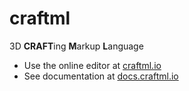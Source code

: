 # craftml

3D <b>CRAFT</b>ing <b>M</b>arkup <b>L</b>anguage

* Use the online editor at [craftml.io](http://craftm.io/)
* See documentation at [docs.craftml.io](http:/docs.craftml.io/)

